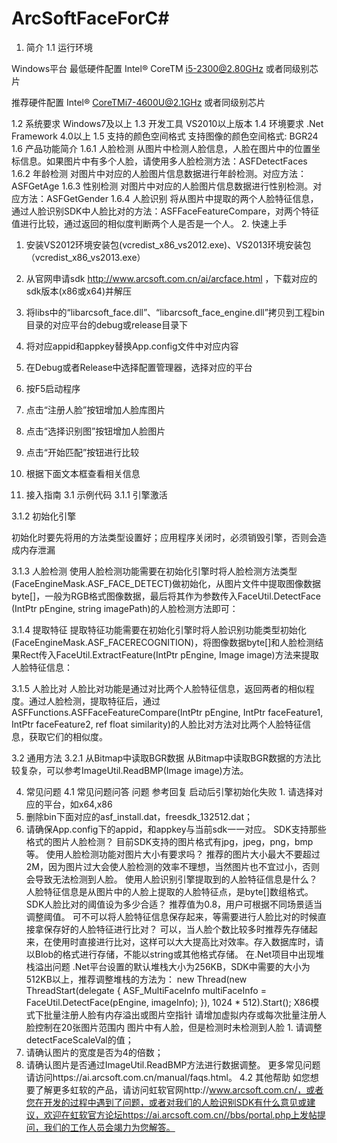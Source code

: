 # ArcSoftFaceForC#
1.	简介
1.1	运行环境

Windows平台
最低硬件配置
Intel® CoreTM i5-2300@2.80GHz 或者同级别芯片

推荐硬件配置
Intel® CoreTMi7-4600U@2.1GHz 或者同级别芯片

1.2	系统要求
Windows7及以上
1.3	开发工具
VS2010以上版本
1.4	环境要求
.Net Framework 4.0以上
1.5	支持的颜色空间格式
支持图像的颜色空间格式: BGR24
1.6	产品功能简介
1.6.1	人脸检测
从图片中检测人脸信息，人脸在图片中的位置坐标信息。如果图片中有多个人脸，请使用多人脸检测方法：ASFDetectFaces
1.6.2	年龄检测
对图片中对应的人脸图片信息数据进行年龄检测。对应方法：ASFGetAge
1.6.3	性别检测
对图片中对应的人脸图片信息数据进行性别检测。对应方法：ASFGetGender
1.6.4	人脸识别
将从图片中提取的两个人脸特征信息，通过人脸识别SDK中人脸比对的方法：ASFFaceFeatureCompare，对两个特征值进行比较，通过返回的相似度判断两个人是否是一个人。
2.	快速上手
1.	安装VS2012环境安装包(vcredist_x86_vs2012.exe)、VS2013环境安装包（vcredist_x86_vs2013.exe）
2.	从官网申请sdk  http://www.arcsoft.com.cn/ai/arcface.html  ，下载对应的sdk版本(x86或x64)并解压
3.	将libs中的“libarcsoft_face.dll”、“libarcsoft_face_engine.dll”拷贝到工程bin目录的对应平台的debug或release目录下
4.	将对应appid和appkey替换App.config文件中对应内容
5.	在Debug或者Release中选择配置管理器，选择对应的平台
6.	按F5启动程序
7.	点击“注册人脸”按钮增加人脸库图片
8.	点击“选择识别图”按钮增加人脸图片
9.	点击“开始匹配”按钮进行比较
10.	根据下面文本框查看相关信息

3.	接入指南
3.1	示例代码
3.1.1	引擎激活
 
3.1.2	初始化引擎
 

初始化时要先将用的方法类型设置好；应用程序关闭时，必须销毁引擎，否则会造成内存泄漏
 
3.1.3	人脸检测
使用人脸检测功能需要在初始化引擎时将人脸检测方法类型(FaceEngineMask.ASF_FACE_DETECT)做初始化，从图片文件中提取图像数据byte[]，一般为RGB格式图像数据，最后将其作为参数传入FaceUtil.DetectFace (IntPtr pEngine, string imagePath)的人脸检测方法即可：
 
3.1.4	提取特征
提取特征功能需要在初始化引擎时将人脸识别功能类型初始化(FaceEngineMask.ASF_FACERECOGNITION)，将图像数据byte[]和人脸检测结果Rect传入FaceUtil.ExtractFeature(IntPtr pEngine, Image image)方法来提取人脸特征信息：
 
3.1.5	人脸比对
人脸比对功能是通过对比两个人脸特征信息，返回两者的相似程度。通过人脸检测，提取特征后，通过ASFFunctions.ASFFaceFeatureCompare(IntPtr pEngine, IntPtr faceFeature1, IntPtr faceFeature2, ref float similarity)的人脸比对方法对比两个人脸特征信息，获取它们的相似度。
 

3.2	通用方法
3.2.1	从Bitmap中读取BGR数据
从Bitmap中读取BGR数据的方法比较复杂，可以参考ImageUtil.ReadBMP(Image image)方法。

4.	常见问题
4.1	常见问题问答
问题	参考回复
启动后引擎初始化失败	1.	请选择对应的平台，如x64,x86 
2.	删除bin下面对应的asf_install.dat，freesdk_132512.dat；
3.	请确保App.config下的appid，和appkey与当前sdk一一对应。
SDK支持那些格式的图片人脸检测？	目前SDK支持的图片格式有jpg，jpeg，png，bmp等。
使用人脸检测功能对图片大小有要求吗？	推荐的图片大小最大不要超过2M，因为图片过大会使人脸检测的效率不理想，当然图片也不宜过小，否则会导致无法检测到人脸。
使用人脸识别引擎提取到的人脸特征信息是什么？	人脸特征信息是从图片中的人脸上提取的人脸特征点，是byte[]数组格式。 
SDK人脸比对的阈值设为多少合适？	推荐值为0.8，用户可根据不同场景适当调整阈值。
可不可以将人脸特征信息保存起来，等需要进行人脸比对的时候直接拿保存好的人脸特征进行比对？	可以，当人脸个数比较多时推荐先存储起来，在使用时直接进行比对，这样可以大大提高比对效率。存入数据库时，请以Blob的格式进行存储，不能以string或其他格式存储。
在.Net项目中出现堆栈溢出问题	.Net平台设置的默认堆栈大小为256KB，SDK中需要的大小为512KB以上，推荐调整堆栈的方法为：
new Thread(new ThreadStart(delegate {
                    ASF_MultiFaceInfo multiFaceInfo = FaceUtil.DetectFace(pEngine, imageInfo);
                }), 1024 * 512).Start();
X86模式下批量注册人脸有内存溢出或图片空指针	请增加虚拟内存或每次批量注册人脸控制在20张图片范围内
图片中有人脸，但是检测时未检测到人脸	1.	请调整detectFaceScaleVal的值；
2.	请确认图片的宽度是否为4的倍数；
3.	请确认图片是否通过ImageUtil.ReadBMP方法进行数据调整。
更多常见问题请访问https://ai.arcsoft.com.cn/manual/faqs.html。
4.2	其他帮助
如您想要了解更多虹软的产品，请访问虹软官网http://www.arcsoft.com.cn/，或者您在开发的过程中遇到了问题，或者对我们的人脸识别SDK有什么意见或建议，欢迎在虹软官方论坛https://ai.arcsoft.com.cn//bbs/portal.php上发帖提问，我们的工作人员会竭力为您解答。

